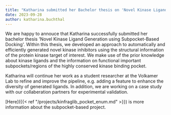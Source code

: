 ```yaml
---
title: "Katharina submitted her Bachelor thesis on 'Novel Kinase Ligand Generation using Subpocket-Based Docking'"
date: 2023-09-28
author: katharina.buchthal
---
```


We are happy to annouce that Katharina successfully submitted her bachelor thesis 'Novel Kinase Ligand Generation using Subpocket-Based Docking'. Within this thesis, we developed an approach to automatically and efficiently generated novel kinase inhibitors using the structural information of the protein kinase target of interest. We make use of the prior knowledge about kinase ligands and the information on functional important subpockets/regions of the highly conserved kinase binding pocket. 

Katharina will continue her work as a student researcher at the Volkamer Lab to refine and improve the pipeline, e.g. adding a feature to enhance the diversity of generated ligands. In addition, we are working on a case study with our collaberation partners for experimental validation.

[Here]({{< ref "/projects/kinfraglib_pocket_enum.md" >}}) is more information about the subpocket-based project.
